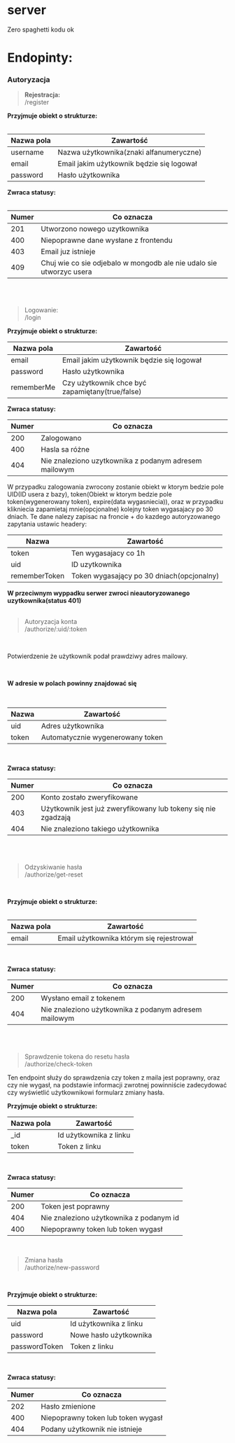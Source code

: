 # server
Zero spaghetti kodu ok

# Endopinty:<br>

### Autoryzacja

> **Rejestracja:**<br>
  /register<br>

**Przyjmuje obiekt o strukturze:**<br><br>

| Nazwa pola | Zawartość |
| ----- | --------- |
| username | Nazwa użytkownika(znaki alfanumeryczne) |
| email | Email jakim użytkownik będzie się logował |
| password | Hasło użytkownika |

**Zwraca statusy:**<br><br>

| Numer | Co oznacza |
| ----- | ---------- |
| 201 | Utworzono nowego uzytkownika |
| 400 | Niepoprawne dane wysłane z frontendu |
| 403 | Email juz istnieje |
| 409 | Chuj wie co sie odjebalo w mongodb ale nie udalo sie utworzyc usera |

<br><br>

> Logowanie:<br>
  /login

**Przyjmuje obiekt o strukturze:**<br>

| Nazwa pola | Zawartość |
| ----- | --------- |
| email | Email jakim użytkownik będzie się logował |
| password | Hasło użytkownika |
| rememberMe | Czy użytkownik chce być zapamiętany(true/false) |


**Zwraca statusy:**<br>

| Numer | Co oznacza |
| ----- | ---------- |
| 200 | Zalogowano |
| 400 | Hasla sa różne |
| 404 | Nie znaleziono uzytkownika z podanym adresem mailowym |

W przypadku zalogowania zwrocony zostanie obiekt w ktorym bedzie pole UID(ID usera z bazy), token(Obiekt w ktorym bedzie pole token(wygenerowany token), expire(data wygasniecia)), oraz w przypadku klikniecia zapamietaj mnie(opcjonalne) kolejny token wygasajacy po 30 dniach. Te dane nalezy zapisac na froncie + do kazdego autoryzowanego zapytania ustawic headery:<br>

| Nazwa | Zawartość |
| ----- | --------- |
| token | Ten wygasajacy co 1h |
| uid | ID uzytkownika |
| rememberToken | Token wygasający po 30 dniach(opcjonalny) |

**W przeciwnym wyppadku serwer zwroci nieautoryzowanego uzytkownika(status 401)**
<br><br>

>Autoryzacja konta<br>
>/authorize/:uid/:token

<br>

Potwierdzenie że użytkownik podał prawdziwy adres mailowy.

<br>

**W adresie w polach powinny znajdować się**

<br>

| Nazwa | Zawartość |
| ----- | --------- |
| uid | Adres użytkownika |
| token | Automatycznie wygenerowany token |

<br>

**Zwraca statusy:**<br>

| Numer | Co oznacza |
| ----- | ---------- |
| 200 | Konto zostało zweryfikowane |
| 403 | Użytkownik jest już zweryfikowany lub tokeny się nie zgadzają |
| 404 | Nie znaleziono takiego użytkownika |

<br><br>

>Odzyskiwanie hasła<br>
>/authorize/get-reset

<br>

**Przyjmuje obiekt o strukturze:**<br><br>

| Nazwa pola | Zawartość |
| ----- | --------- |
| email | Email użytkownika którym się rejestrował |

<br>

**Zwraca statusy:**<br>

| Numer | Co oznacza |
| ----- | ---------- |
| 200 | Wysłano email z tokenem |
| 404 | Nie znaleziono użytkownika z podanym adresem mailowym |

<br><br>

>Sprawdzenie tokena do resetu hasła<br>
>/authorize/check-token

Ten endpoint służy do sprawdzenia czy token z maila jest poprawny, oraz czy nie wygasł, na podstawie informacji zwrotnej powinniście zadecydować czy wyświetlić użytkownikowi formularz zmiany hasła.<br>

**Przyjmuje obiekt o strukturze:**<br>

| Nazwa pola | Zawartość |
| ----- | --------- |
| _id | Id użytkownika z linku |
| token | Token z linku |

<br>

**Zwraca statusy:**<br>

| Numer | Co oznacza |
| ----- | ---------- |
| 200 | Token jest poprawny |
| 404 | Nie znaleziono użytkownika z podanym id |
| 400 | Niepoprawny token lub token wygasł |

<br>

>Zmiana hasła <br>
>/authorize/new-password

<br>

**Przyjmuje obiekt o strukturze:**<br>

| Nazwa pola | Zawartość |
| ----- | --------- |
| uid | Id użytkownika z linku |
| password | Nowe hasło użytkownika |
| passwordToken | Token z linku |

<br>

**Zwraca statusy:**<br>

| Numer | Co oznacza |
| ----- | ---------- |
| 202 | Hasło zmienione |
| 400 | Niepoprawny token lub token wygasł |
| 404 | Podany użytkownik nie istnieje |
